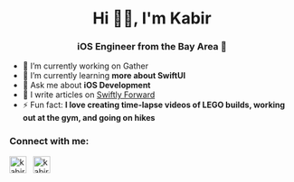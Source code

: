 <h1 align="center">Hi 👋🏼, I'm Kabir</h1>
<h3 align="center">iOS Engineer from the Bay Area 🌁</h3>

- 🔭 I’m currently working on Gather
- 🌱 I’m currently learning **more about SwiftUI**
- 💬 Ask me about **iOS Development**
- 📝 I write articles on [Swiftly Forward](https://kabirdhillon.substack.com)
- ⚡️ Fun fact: **I love creating time-lapse videos of LEGO builds, working out at the gym, and going on hikes**

<h3 align="left">Connect with me:</h3>
<p align="left">
  <a href="https://linkedin.com/in/kabirdhillon" target="blank"><img align="center" src="https://img.shields.io/badge/LinkedIn-0077B5?style=for-the-badge&logo=linkedin&logoColor=white" alt="kabirdhillon" height="30" /></a>
  &nbsp
  <a href="https://bento.me/kabirdhillon" target="blank"><img align="center" src="https://img.shields.io/badge/website-23A0F2?style=for-the-badge&logo=safari&logoColor=white" alt="kabirdhillon" height="30" /></a>
</p>

